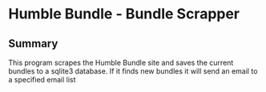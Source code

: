 # Humble Bundle - Bundle Scrapper

## Summary
This program scrapes the Humble Bundle site and saves the current bundles to a sqlite3 database. If it finds new bundles it will send an email to a specified email list

